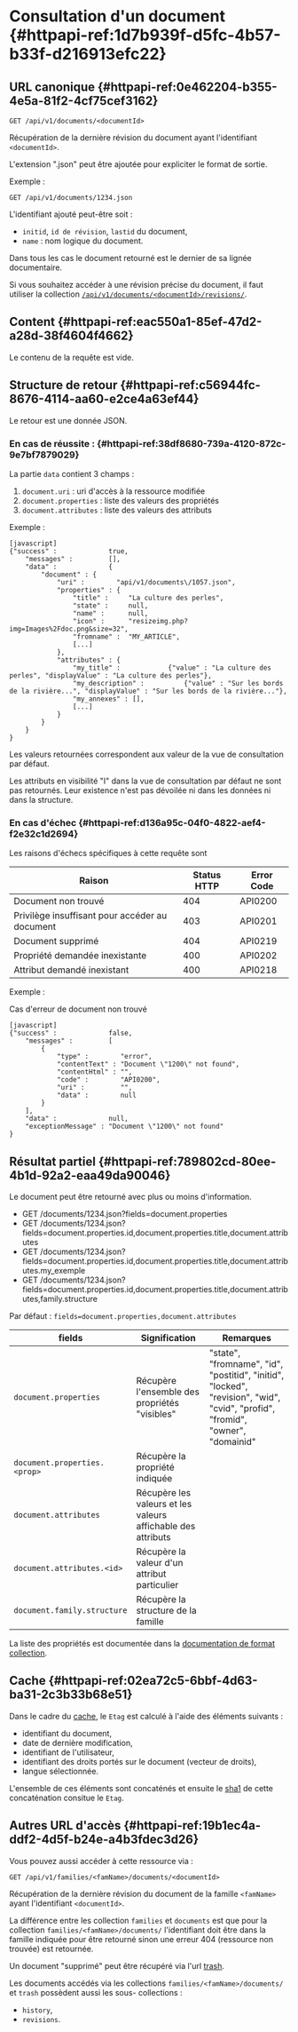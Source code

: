 # Consultation d'un document  {#httpapi-ref:1d7b939f-d5fc-4b57-b33f-d216913efc22}

## URL canonique {#httpapi-ref:0e462204-b355-4e5a-81f2-4cf75cef3162}

    GET /api/v1/documents/<documentId>

Récupération de la dernière révision du document ayant l'identifiant `<documentId>`. 

L'extension ".json" peut être ajoutée pour expliciter le format de sortie.

Exemple :

    GET /api/v1/documents/1234.json

<span class="flag inline nota-bene"></span> L'identifiant ajouté peut-être soit :

* `initid`, `id de révision`, `lastid` du document,
* `name` : nom logique du document.

Dans tous les cas le document retourné est le dernier de sa lignée documentaire.

<span class="flag inline nota-bene"></span> Si vous souhaitez accéder à une révision précise du document, il faut utiliser
la collection [`/api/v1/documents/<documentId>/revisions/`][revision].

## Content {#httpapi-ref:eac550a1-85ef-47d2-a28d-38f4604f4662}

Le contenu de la requête est vide.

## Structure de retour {#httpapi-ref:c56944fc-8676-4114-aa60-e2ce4a63ef44}

Le retour est une donnée JSON.

### En cas de réussite : {#httpapi-ref:38df8680-739a-4120-872c-9e7bf7879029}

La partie `data` contient 3 champs :

1.  `document.uri` : uri d'accès à la ressource modifiée
1.  `document.properties` : liste des valeurs des propriétés
1.  `document.attributes` : liste des valeurs des attributs

Exemple :

    [javascript]
    {"success" :             true,
        "messages" :         [],
        "data" :             {
            "document" : {
                "uri" :        "api/v1/documents\/1057.json",
                "properties" : {
                    "title" :     "La culture des perles",
                    "state" :     null,
                    "name" :      null,
                    "icon" :      "resizeimg.php?img=Images%2Fdoc.png&size=32",
                    "fromname" :  "MY_ARTICLE",
                    [...]
                },
                "attributes" : {
                    "my_title" :            {"value" : "La culture des perles", "displayValue" : "La culture des perles"},
                    "my_description" :          {"value" : "Sur les bords de la rivière...", "displayValue" : "Sur les bords de la rivière..."},
                    "my_annexes" : [],
                    [...]
                }
            }
        }
    }

<span class="flag inline nota-bene"></span> 
Les valeurs retournées correspondent aux valeur de la vue de consultation
par défaut.

<span class="flag inline nota-bene"></span> Les attributs en visibilité "I" dans
la vue de consultation par défaut ne sont pas retournés. Leur existence n'est
pas dévoilée ni dans les données ni dans la structure.

### En cas d'échec {#httpapi-ref:d136a95c-04f0-4822-aef4-f2e32c1d2694}

Les raisons d'échecs spécifiques à cette requête sont 

|                     Raison                     | Status HTTP | Error Code |
| ---------------------------------------------- | ----------- | ---------- |
| Document non trouvé                            |         404 | API0200    |
| Privilège insuffisant pour accéder au document |         403 | API0201    |
| Document supprimé                              |         404 | API0219    |
| Propriété demandée inexistante                 |         400 | API0202    |
| Attribut demandé inexistant                    |         400 | API0218    |

Exemple : 

Cas d'erreur de document non trouvé

    [javascript]
    {"success" :             false,
        "messages" :         [
            {
                "type" :        "error",
                "contentText" : "Document \"1200\" not found",
                "contentHtml" : "",
                "code" :        "API0200",
                "uri" :         "",
                "data" :        null
            }
        ],
        "data" :             null,
        "exceptionMessage" : "Document \"1200\" not found"
    }

## Résultat partiel {#httpapi-ref:789802cd-80ee-4b1d-92a2-eaa49da90046}

Le document peut être retourné avec plus ou moins d'information.

* GET /documents/1234.json?fields=document.properties
* GET /documents/1234.json?fields=document.properties.id,document.properties.title,document.attributes
* GET /documents/1234.json?fields=document.properties.id,document.properties.title,document.attributes.my_exemple
* GET /documents/1234.json?fields=document.properties.id,document.properties.title,document.attributes,family.structure

Par défaut : `fields=document.properties,document.attributes`

|           fields                   |                        Signification                         |                                                           Remarques                                                           |
| ---------------------------------- | ------------------------------------------------------------ | ----------------------------------------------------------------------------------------------------------------------------- |
| `document.properties`              | Récupère l'ensemble des propriétés "visibles"                | "state", "fromname", "id", "postitid", "initid", "locked", "revision", "wid", "cvid", "profid", "fromid", "owner", "domainid" |
| `document.properties.<prop>`       | Récupère la propriété indiquée                               |                                                                                                                               |
| `document.attributes`              | Récupère les valeurs et les valeurs affichable des attributs |                                                                                                                               |
| `document.attributes.<id>`         | Récupère la valeur d'un attribut particulier                 |                                                                                                                               |
| `document.family.structure`        | Récupère la structure de la famille                          |                                                                                                                               |

La liste des propriétés est documentée dans la [documentation de format collection][properties].

## Cache {#httpapi-ref:02ea72c5-6bbf-4d63-ba31-2c3b33b68e51}

Dans le cadre du [cache][cache], le `Etag` est calculé à l'aide des éléments
suivants :

* identifiant du document,
* date de dernière modification,
* identifiant de l'utilisateur,
* identifiant des droits portés sur le document (vecteur de droits),
* langue sélectionnée.

L'ensemble de ces éléments sont concaténés et ensuite le [sha1][sha1] de cette
concaténation consitue le `Etag`.

## Autres URL d'accès {#httpapi-ref:19b1ec4a-ddf2-4d5f-b24e-a4b3fdec3d26}

Vous pouvez aussi accéder à cette ressource via :

    GET /api/v1/families/<famName>/documents/<documentId>

Récupération de la dernière révision du document de la famille `<famName>` ayant
l'identifiant `<documentId>`.

<span class="flag inline nota-bene"></span> La différence entre les collection
`families` et `documents` est que pour la collection
`families/<famName>/documents/` l'identifiant doit être dans la famille indiquée
pour être retourné sinon une erreur 404 (ressource non trouvée) est retournée.

<span class="flag inline nota-bene"></span> Un document "supprimé" peut être 
récupéré via l'url [trash][trash].

<span class="flag inline nota-bene"></span> Les documents accédés via les
collections `families/<famName>/documents/` et `trash` possèdent aussi les sous-
collections :

* `history`,
* `revisions`.

[trash]: #httpapi-ref:52be10c1-9f46-456b-a22f-24909386567f
[cache]: #httpapi-ref:804f8d68-acfa-4a35-bb41-27b2a27c14dc
[sha1]: https://fr.wikipedia.org/wiki/SHA-1
[revision]: #httpapi-ref:eb7b6954-0945-4f02-8e10-16e69729c529
[properties]: http://docs.anakeen.com/dynacase/3.2/dynacase-doc-core-reference/website/book/core-ref:74ce9ce4-8e4e-42ee-a0df-415eb6897a81.html#core-ref:9ebcbfd6-d094-45ee-a993-9b221fb4d893
